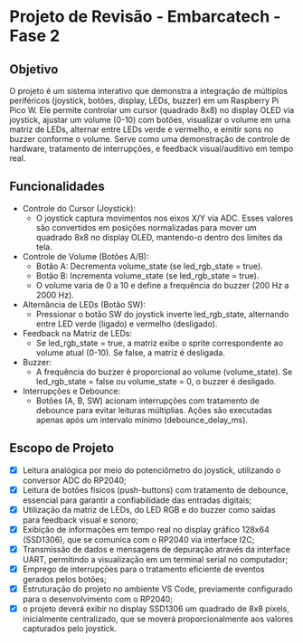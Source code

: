 # Projeto de Revisão - Embarcatech - Fase 2

## Objetivo
O projeto é um sistema interativo que demonstra a integração de múltiplos periféricos (joystick, botões, display, LEDs, buzzer) em um Raspberry Pi Pico W. Ele permite controlar um cursor (quadrado 8x8) no display OLED via joystick, ajustar um volume (0-10) com botões, visualizar o volume em uma matriz de LEDs, alternar entre LEDs verde e vermelho, e emitir sons no buzzer conforme o volume. Serve como uma demonstração de controle de hardware, tratamento de interrupções, e feedback visual/auditivo em tempo real.

## Funcionalidades
- Controle do Cursor (Joystick):
    -  O joystick captura movimentos nos eixos X/Y via ADC. Esses valores são convertidos em posições normalizadas para mover um quadrado 8x8 no display OLED, mantendo-o dentro dos limites da tela.
- Controle de Volume (Botões A/B):
    - Botão A: Decrementa volume_state (se led_rgb_state = true).
    - Botão B: Incrementa volume_state (se led_rgb_state = true).
    - O volume varia de 0 a 10 e define a frequência do buzzer (200 Hz a 2000 Hz).
- Alternância de LEDs (Botão SW):
    - Pressionar o botão SW do joystick inverte led_rgb_state, alternando entre LED verde (ligado) e vermelho (desligado).
- Feedback na Matriz de LEDs:
    - Se led_rgb_state = true, a matriz exibe o sprite correspondente ao volume atual (0-10). Se false, a matriz é desligada.
- Buzzer:
    - A frequência do buzzer é proporcional ao volume (volume_state). Se led_rgb_state = false ou volume_state = 0, o buzzer é desligado.
- Interrupções e Debounce:
    - Botões (A, B, SW) acionam interrupções com tratamento de debounce para evitar leituras múltiplias. Ações são executadas apenas após um intervalo mínimo (debounce_delay_ms).

## Escopo de Projeto
- [x] Leitura analógica por meio do potenciômetro do joystick, utilizando o conversor ADC do
RP2040;
- [x] Leitura de botões físicos (push-buttons) com tratamento de debounce, essencial para garantir a
confiabilidade das entradas digitais;
- [x] Utilização da matriz de LEDs, do LED RGB e do buzzer como saídas para feedback visual e
sonoro;
- [x] Exibição de informações em tempo real no display gráfico 128x64 (SSD1306), que se comunica
com o RP2040 via interface I2C;
- [x] Transmissão de dados e mensagens de depuração através da interface UART, permitindo a
visualização em um terminal serial no computador;
- [x] Emprego de interrupções para o tratamento eficiente de eventos gerados pelos botões;
- [x] Estruturação do projeto no ambiente VS Code, previamente configurado para o desenvolvimento
com o RP2040;
- [x] o projeto deverá exibir no display SSD1306 um quadrado de 8x8 pixels, inicialmente centralizado, que se moverá proporcionalmente aos valores capturados pelo
joystick.